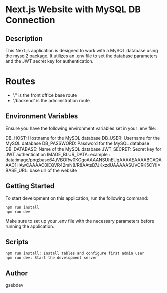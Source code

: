# Next.js Website with MySQL DB Connection

## Description
This Next.js application is designed to work with a MySQL database using the mysql2 package. It utilizes an .env file to set the database parameters and the JWT secret key for authentication.

# Routes
- '/' is the front office base route
- '/backend' is the administration route

## Environment Variables
Ensure you have the following environment variables set in your .env file:

DB_HOST: Hostname for the MySQL database
DB_USER: Username for the MySQL database
DB_PASSWORD: Password for the MySQL database
DB_DATABASE: Name of the MySQL database
JWT_SECRET: Secret key for JWT authentication
IMAGE_BLUR_DATA: example : data:image/png;base64,iVBORw0KGgoAAAANSUhEUgAAAAEAAAABCAQAAAC1HAwCAAAAC0lEQVR42mN8/R8AAtsB7JKxzdUAAAAASUVORK5CYII=
BASE_URL: base url of the website

## Getting Started
To start development on this application, run the following command:
```
npm run install
npm run dev
```
Make sure to set up your .env file with the necessary parameters before running the application.


## Scripts
```
npm run install: Install tables and configure first admin user
npm run dev: Start the development server
```
## Author
gsebdev

